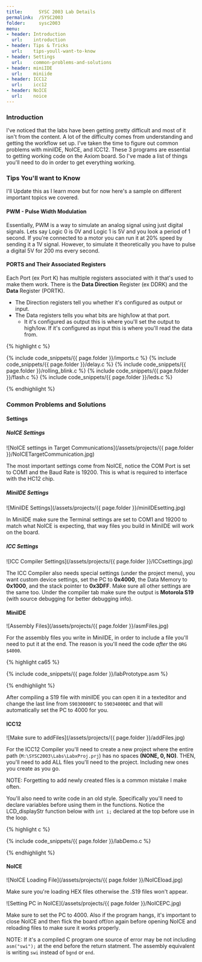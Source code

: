```yaml
---
title:      SYSC 2003 Lab Details
permalink:  /SYSC2003
folder:     sysc2003
menu:
- header: Introduction
  url:    introduction
- header: Tips & Tricks
  url:    tips-youll-want-to-know
- header: Settings
  url:    common-problems-and-solutions
- header: miniIDE
  url:    miniide
- header: ICC12
  url:    icc12
- header: NoICE
  url:    noice
---
```


### Introduction

I've noticed that the labs have been getting pretty difficult and most of it isn't from the content. A lot of the difficulty comes from understanding and getting the workflow set up. I've taken the time to figure out common problems with miniIDE, NoICE, and ICC12. These 3 programs are essential to getting working code on the Axiom board. So I've made a list of things you'll need to do in order to get everything working.

### Tips You'll want to Know

I'll Update this as I learn more but for now here's a sample on different important topics we covered.

#### PWM - Pulse Width Modulation

Essentially, PWM is a way to simulate an analog signal using just digital signals. Lets say Logic 0 is 0V and Logic 1 is 5V and you look a period of 1 second. If you're connected to a motor you can run it at 20% speed by sending it a 1V signal. However, to simulate it theoretically you have to pulse a digital 5V for 200 ms every second.

#### PORTS and Their Associated Registers

Each Port (ex Port K) has multiple registers associated with it that's used to make them work. There is the **Data Direction** Register (ex DDRK) and the **Data** Register (PORTK).

* The Direction registers tell you whether it's configured as output or input.
* The Data registers tells you what bits are high/low at that port.
  * It it's configured as output this is where you'll set the output to high/low. If it's configured as input this is where you'll read the data from.

{% highlight c %}

{% include code_snippets/{{ page.folder }}/imports.c %}
{% include code_snippets/{{ page.folder }}/delay.c %}
{% include code_snippets/{{ page.folder }}/rolling_blink.c %}
{% include code_snippets/{{ page.folder }}/flash.c %}
{% include code_snippets/{{ page.folder }}/leds.c %}

{% endhighlight %}

### Common Problems and Solutions

#### Settings

##### NoICE Settings

![NoICE settings in Target Communications](/assets/projects/{{ page.folder }}/NoICETargetCommunication.jpg)

The most important settings come from NoICE, notice the COM Port is set to COM1 and the Baud Rate is 19200. This is what is required to interface with the HC12 chip.

##### MiniIDE Settings

![MiniIDE Settings](/assets/projects/{{ page.folder }}/miniIDEsetting.jpg)

In MiniIDE make sure the Terminal settings are set to COM1 and 19200 to match  what NoICE is expecting, that way files you build in MiniIDE will work on the board.

##### ICC Settings

![ICC Compiler Settings](/assets/projects/{{ page.folder }}/ICCsettings.jpg)

The ICC Compiler also needs special settings (under the project menu), you want custom device settings, set the PC to **0x4000**, the Data Memory to **0x1000**, and the stack pointer to **0x3DFF**. Make sure all other settings are the same too. Under the compiler tab make sure the output is **Motorola S19** (with source debugging for better debugging info).

#### MiniIDE

![Assembly Files](/assets/projects/{{ page.folder }}/asmFiles.jpg)

For the assembly files you write in MiniIDE, in order to include a file you'll need to put it at the end. The reason is you'll need the code *after* the `ORG $4000`.

{% highlight ca65 %}

{% include code_snippets/{{ page.folder }}/labPrototype.asm %}

{% endhighlight %}

After compiling a S19 file with miniIDE you can open it in a texteditor and change the last line from `S9030000FC` to `S9034000BC` and that will automatically set the PC to 4000 for you.

#### ICC12

![Make sure to addFiles](/assets/projects/{{ page.folder }}/addFiles.jpg)

For the ICC12 Compiler you'll need to create a new project where the entire path (`M:\SYSC2003\Labs\LabxProj.prj`) has no spaces **(NONE, 0, NO)**. THEN, you'll need to add ALL files you'll need to the project. Including new ones you create as you go.

NOTE: Forgetting to add newly created files is a common mistake I make often.

You'll also need to write code in an old style. Specifically you'll need to declare variables before using them in the functions. Notice the LCD_displayStr function below with `int i;` declared at the top before use in the loop.

{% highlight c %}

{% include code_snippets/{{ page.folder }}/labDemo.c %}

{% endhighlight %}


#### NoICE

![NoICE Loading File](/assets/projects/{{ page.folder }}/NoICEload.jpg)

Make sure you're loading HEX files otherwise the .S19 files won't appear.

![Setting PC in NoICE](/assets/projects/{{ page.folder }}/NoICEPC.jpg)

Make sure to set the PC to 4000. Also if the program hangs, it's important to close NoICE and then flick the board off/on again before opening NoICE and reloading files to make sure it works properly.

NOTE: If it's a compiled C program one source of error may be not including `asm("swi");` at the end before the return statment. The assembly equivalent is writing `swi` instead of `bgnd` or `end`.
